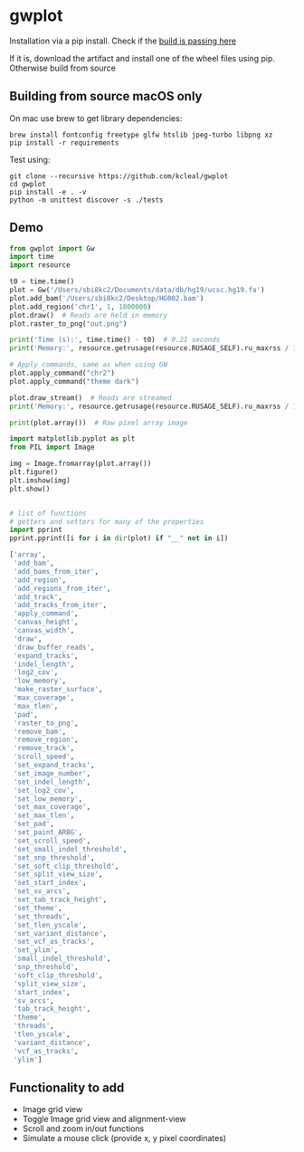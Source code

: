 gwplot
======

Installation via a pip install. Check if the [build is passing here](https://github.com/kcleal/gwplot/actions)

If it is, download the artifact and install one of the wheel files using pip. Otherwise build from source

Building from source macOS only
-------------------------------

On mac use brew to get library dependencies:

    brew install fontconfig freetype glfw htslib jpeg-turbo libpng xz
    pip install -r requirements

Test using:
    
    git clone --recursive https://github.com/kcleal/gwplot
    cd gwplot
    pip install -e . -v
    python -m unittest discover -s ./tests


Demo
----

```python
from gwplot import Gw
import time
import resource

t0 = time.time()
plot = Gw('/Users/sbi8kc2/Documents/data/db/hg19/ucsc.hg19.fa')
plot.add_bam('/Users/sbi8kc2/Desktop/HG002.bam')
plot.add_region('chr1', 1, 1000000)
plot.draw()  # Reads are held in memory
plot.raster_to_png("out.png")

print('Time (s):', time.time() - t0)  # 0.21 seconds
print('Memory:', resource.getrusage(resource.RUSAGE_SELF).ru_maxrss / 1e6)

# Apply commands, same as when using GW
plot.apply_command("chr2")
plot.apply_command("theme dark")

plot.draw_stream()  # Reads are streamed
print('Memory:', resource.getrusage(resource.RUSAGE_SELF).ru_maxrss / 1e6)

print(plot.array())  # Raw pixel array image

import matplotlib.pyplot as plt
from PIL import Image

img = Image.fromarray(plot.array())
plt.figure()
plt.imshow(img)
plt.show()


# list of functions
# getters and setters for many of the properties
import pprint
pprint.pprint([i for i in dir(plot) if "__" not in i])

['array',
 'add_bam',
 'add_bams_from_iter',
 'add_region',
 'add_regions_from_iter',
 'add_track',
 'add_tracks_from_iter',
 'apply_command',
 'canvas_height',
 'canvas_width',
 'draw',
 'draw_buffer_reads',
 'expand_tracks',
 'indel_length',
 'log2_cov',
 'low_memory',
 'make_raster_surface',
 'max_coverage',
 'max_tlen',
 'pad',
 'raster_to_png',
 'remove_bam',
 'remove_region',
 'remove_track',
 'scroll_speed',
 'set_expand_tracks',
 'set_image_number',
 'set_indel_length',
 'set_log2_cov',
 'set_low_memory',
 'set_max_coverage',
 'set_max_tlen',
 'set_pad',
 'set_paint_ARBG',
 'set_scroll_speed',
 'set_small_indel_threshold',
 'set_snp_threshold',
 'set_soft_clip_threshold',
 'set_split_view_size',
 'set_start_index',
 'set_sv_arcs',
 'set_tab_track_height',
 'set_theme',
 'set_threads',
 'set_tlen_yscale',
 'set_variant_distance',
 'set_vcf_as_tracks',
 'set_ylim',
 'small_indel_threshold',
 'snp_threshold',
 'soft_clip_threshold',
 'split_view_size',
 'start_index',
 'sv_arcs',
 'tab_track_height',
 'theme',
 'threads',
 'tlen_yscale',
 'variant_distance',
 'vcf_as_tracks',
 'ylim']
```

Functionality to add
---------------------

- Image grid view
- Toggle Image grid view and alignment-view
- Scroll and zoom in/out functions
- Simulate a mouse click (provide x, y pixel coordinates)
